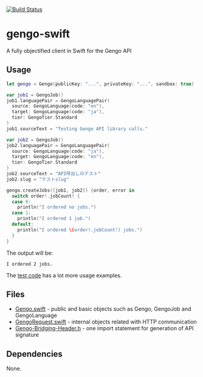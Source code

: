 [![Build Status](https://travis-ci.org/ninotoshi/gengo-swift.svg?branch=master)](https://travis-ci.org/ninotoshi/gengo-swift)


gengo-swift
===========

A fully objectified client in Swift for the Gengo API

## Usage

```swift
let gengo = Gengo(publicKey: "...", privateKey: "...", sandbox: true)

var job1 = GengoJob()
job1.languagePair = GengoLanguagePair(
  source: GengoLanguage(code: "en"),
  target: GengoLanguage(code: "ja"),
  tier: GengoTier.Standard
)
job1.sourceText = "Testing Gengo API library calls."

var job2 = GengoJob()
job2.languagePair = GengoLanguagePair(
  source: GengoLanguage(code: "ja"),
  target: GengoLanguage(code: "en"),
  tier: GengoTier.Standard
)
job2.sourceText = "API呼出しのテスト"
job2.slug = "テストslug"

gengo.createJobs([job1, job2]) {order, error in
  switch order!.jobCount! {
  case 0:
    println("I ordered no jobs.")
  case 1:
    println("I ordered 1 job.")
  default:
    println("I ordered \(order!.jobCount!) jobs.")
  }
}
```

The output will be:

```
I ordered 2 jobs.
```

The [test code](GengoTests/GengoTests.swift) has a lot more usage examples.

## Files

- [Gengo.swift](Gengo/Gengo.swift) - public and basic objects such as Gengo, GengoJob and GengoLanguage
- [GengoRequest.swift](Gengo/GengoRequest.swift) - internal objects related with HTTP communication
- [Gengo-Bridging-Header.h](Gengo/Gengo-Bridging-Header.h) - one import statement for generation of API signature

## Dependencies

None.
